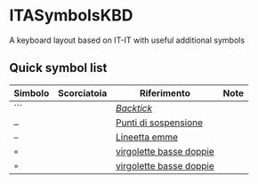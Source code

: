 # ITASymbolsKBD
A keyboard layout based on IT-IT with useful additional symbols

## Quick symbol list
| Simbolo | Scorciatoia | Riferimento                                                                | Note |
|---------|-------------|----------------------------------------------------------------------------|------|
| `\``    |             | [*Backtick*](https://en.wikipedia.org/wiki/Backtick)                       |      |
| `…`     |             | [Punti di sospensione](https://it.wikipedia.org/wiki/Punti_di_sospensione) |      |
| `—`     |             | [Lineetta emme](https://it.wikipedia.org/wiki/Lineetta#Lineetta_emme)      |      |
| `«`     |             | [virgolette basse doppie](https://it.wikipedia.org/wiki/Virgolette)        |      |
| `»`     |             | [virgolette basse doppie](https://it.wikipedia.org/wiki/Virgolette)        |      |
